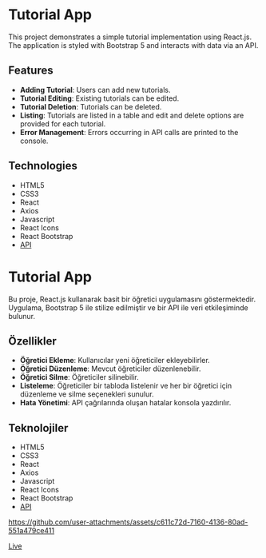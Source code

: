 # Tutorial App

This project demonstrates a simple tutorial implementation using React.js. The application is styled with Bootstrap 5 and interacts with data via an API.

## Features

- **Adding Tutorial**: Users can add new tutorials.
- **Tutorial Editing**: Existing tutorials can be edited.
- **Tutorial Deletion**: Tutorials can be deleted.
- **Listing**: Tutorials are listed in a table and edit and delete options are provided for each tutorial.
- **Error Management**: Errors occurring in API calls are printed to the console.

## Technologies

- HTML5
- CSS3
- React
- Axios
- Javascript
- React Icons
- React Bootstrap
- [API](https://tutorial-api.fullstack.clarusway.com/)

# Tutorial App

Bu proje, React.js kullanarak basit bir öğretici uygulamasını göstermektedir. Uygulama, Bootstrap 5 ile stilize edilmiştir ve bir API ile veri etkileşiminde bulunur.

## Özellikler

- **Öğretici Ekleme**: Kullanıcılar yeni öğreticiler ekleyebilirler.
- **Öğretici Düzenleme**: Mevcut öğreticiler düzenlenebilir.
- **Öğretici Silme**: Öğreticiler silinebilir.
- **Listeleme**: Öğreticiler bir tabloda listelenir ve her bir öğretici için düzenleme ve silme seçenekleri sunulur.
- **Hata Yönetimi**: API çağrılarında oluşan hatalar konsola yazdırılır.

## Teknolojiler

- HTML5
- CSS3
- React
- Axios
- Javascript
- React Icons
- React Bootstrap
- [API](https://tutorial-api.fullstack.clarusway.com/)

https://github.com/user-attachments/assets/c611c72d-7160-4136-80ad-551a479ce411

[Live](https://fy-tutorial-app.netlify.app/)
